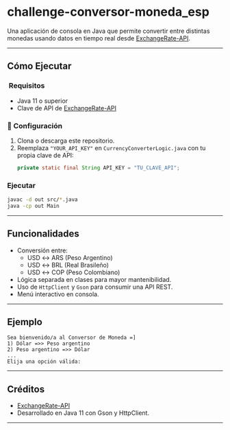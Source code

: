 # challenge-conversor-moneda_esp

Una aplicación de consola en Java que permite convertir entre distintas monedas usando datos en tiempo real
desde [ExchangeRate-API](https://www.exchangerate-api.com/).

---

## Cómo Ejecutar

### ️ Requisitos

- Java 11 o superior
- Clave de API de [ExchangeRate-API](https://www.exchangerate-api.com/)

### 🔧 Configuración

1. Clona o descarga este repositorio.
2. Reemplaza `"YOUR_API_KEY"` en `CurrencyConverterLogic.java` con tu propia clave de API:
   ```java
   private static final String API_KEY = "TU_CLAVE_API";
   ```

### Ejecutar

```bash
javac -d out src/*.java
java -cp out Main
```

---

## Funcionalidades

- Conversión entre:
    - USD ↔ ARS (Peso Argentino)
    - USD ↔ BRL (Real Brasileño)
    - USD ↔ COP (Peso Colombiano)
- Lógica separada en clases para mayor mantenibilidad.
- Uso de `HttpClient` y `Gson` para consumir una API REST.
- Menú interactivo en consola.

---

## Ejemplo

```
Sea bienvenido/a al Conversor de Moneda =]
1) Dólar =>> Peso argentino
2) Peso argentino =>> Dólar
...
Elija una opción válida:
```

---

## Créditos

- [ExchangeRate-API](https://www.exchangerate-api.com/)
- Desarrollado en Java 11 con Gson y HttpClient.

---
